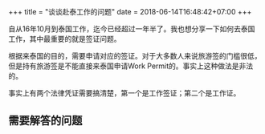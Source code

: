+++
title = "谈谈赴泰工作的问题"
date = 2018-06-14T16:48:42+07:00
+++

自从16年10月到泰国工作，迄今已经超过一年半了。我也想分享一下如何去泰国工作，其中最重要的就是签证问题。

根据来泰国的目的，需要申请对应的签证。对于大多数人来说旅游签的门槛很低，但是持有旅游签是不能直接来泰国申请Work Permit的。事实上这种做法是非法的。

事实上有两个法律凭证需要搞清楚，第一个是工作签证；第二个是工作证。


## 需要解答的问题
